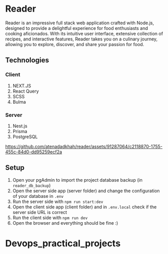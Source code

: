 # Reader
Reader is an impressive full stack web application crafted with Node.js, designed to provide a delightful experience for food enthusiasts and cooking aficionados. With its intuitive user interface, extensive collection of recipes, and interactive features, Reader takes you on a culinary journey, allowing you to explore, discover, and share your passion for food.

## Technologies

### Client
1. NEXT.JS
2. React Query
3. SCSS
4. Bulma

### Server
1. Nest.js
2. Prisma
3. PostgreSQL




https://github.com/atenadadkhah/reader/assets/91287064/c2118870-1755-455c-84d0-dd95259ecf2a




## Setup
1. Open your pgAdmin to import the project database backup (in `reader_db_backup`)
2. Open the server side app (server folder) and change the configuration of your database in `.env`
3. Run the server side with `npm run start:dev`
4. Open the client side app (client folder) and in `.env.local` check if the server side URL is correct
5. Run the client side with `npm run dev`
6. Open the browser and everything should be fine :)
# Devops_practical_projects
